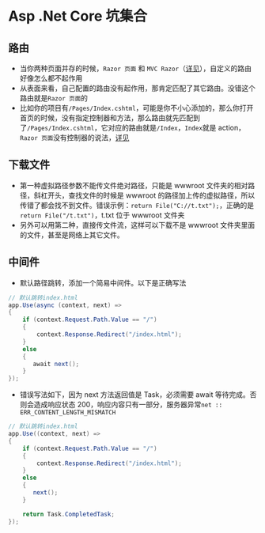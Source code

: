 # Asp .Net Core 坑集合

## 路由

- 当你两种页面并存的时候，`Razor 页面` 和 `MVC Razor`（[详见](https://docs.microsoft.com/zh-cn/aspnet/core/razor-pages/)），自定义的路由好像怎么都不起作用
- 从表面来看，自己配置的路由没有起作用，那肯定匹配了其它路由。没错这个路由就是`Razor 页面`的
- 比如你的项目有`/Pages/Index.cshtml`，可能是你不小心添加的，那么你打开首页的时候，没有指定控制器和方法，那么路由就先匹配到了`/Pages/Index.cshtml`，它对应的路由就是`/Index`，`Index`就是 action，`Razor 页面`没有控制器的说法，[详见](https://docs.microsoft.com/zh-cn/aspnet/core/razor-pages/razor-pages-conventions)

## 下载文件

- 第一种虚拟路径参数不能传文件绝对路径，只能是 wwwroot 文件夹的相对路径，斜杠开头，查找文件的时候是 wwwroot 的路径加上传的虚拟路径，所以传错了都会找不到文件。错误示例：`return File("C://t.txt");`，正确的是`return File("/t.txt")`，t.txt 位于 wwwroot 文件夹
- 另外可以用第二种，直接传文件流，这样可以下载不是 wwwroot 文件夹里面的文件，甚至是网络上其它文件。

## 中间件

- 默认路径跳转，添加一个简易中间件。以下是正确写法

```csharp
// 默认跳转index.html
app.Use(async (context, next) =>
{
    if (context.Request.Path.Value == "/")
    {
        context.Response.Redirect("/index.html");
    }
    else
    {
       await next();
    }
});
```

- 错误写法如下，因为 next 方法返回值是 Task，必须需要 await 等待完成。否则会造成响应状态 200，响应内容只有一部分，服务器异常`net :: ERR_CONTENT_LENGTH_MISMATCH`

```csharp
// 默认跳转index.html
app.Use((context, next) =>
{
    if (context.Request.Path.Value == "/")
    {
        context.Response.Redirect("/index.html");
    }
    else
    {
       next();
    }

    return Task.CompletedTask;
});
```
